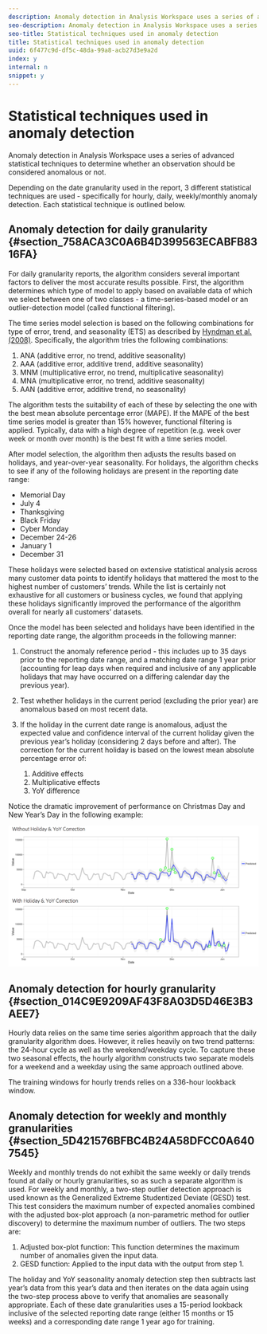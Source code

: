 ```yaml
---
description: Anomaly detection in Analysis Workspace uses a series of advanced statistical techniques to determine whether an observation should be considered anomalous or not.
seo-description: Anomaly detection in Analysis Workspace uses a series of advanced statistical techniques to determine whether an observation should be considered anomalous or not.
seo-title: Statistical techniques used in anomaly detection
title: Statistical techniques used in anomaly detection
uuid: 6f477c9d-df5c-48da-99a8-acb27d3e9a2d
index: y
internal: n
snippet: y
---
```


# Statistical techniques used in anomaly detection

Anomaly detection in Analysis Workspace uses a series of advanced statistical techniques to determine whether an observation should be considered anomalous or not.

Depending on the date granularity used in the report, 3 different statistical techniques are used - specifically for hourly, daily, weekly/monthly anomaly detection. Each statistical technique is outlined below.

## Anomaly detection for daily granularity {#section_758ACA3C0A6B4D399563ECABFB8316FA}

For daily granularity reports, the algorithm considers several important factors to deliver the most accurate results possible. First, the algorithm determines which type of model to apply based on available data of which we select between one of two classes - a time-series-based model or an outlier-detection model (called functional filtering).

The time series model selection is based on the following combinations for type of error, trend, and seasonality (ETS) as described by [Hyndman et al. (2008)](http://www.springer.com/us/book/9783540719168). Specifically, the algorithm tries the following combinations:

1. ANA (additive error, no trend, additive seasonality) 
1. AAA (additive error, additive trend, additive seasonality) 
1. MNM (multiplicative error, no trend, multiplicative seasonality) 
1. MNA (multiplicative error, no trend, additive seasonality) 
1. AAN (additive error, additive trend, no seasonality)

The algorithm tests the suitability of each of these by selecting the one with the best mean absolute percentage error (MAPE). If the MAPE of the best time series model is greater than 15% however, functional filtering is applied. Typically, data with a high degree of repetition (e.g. week over week or month over month) is the best fit with a time series model.

After model selection, the algorithm then adjusts the results based on holidays, and year-over-year seasonality. For holidays, the algorithm checks to see if any of the following holidays are present in the reporting date range:

* Memorial Day 
* July 4 
* Thanksgiving 
* Black Friday 
* Cyber Monday 
* December 24-26 
* January 1 
* December 31

These holidays were selected based on extensive statistical analysis across many customer data points to identify holidays that mattered the most to the highest number of customers’ trends. While the list is certainly not exhaustive for all customers or business cycles, we found that applying these holidays significantly improved the performance of the algorithm overall for nearly all customers’ datasets.

Once the model has been selected and holidays have been identified in the reporting date range, the algorithm proceeds in the following manner:

1. Construct the anomaly reference period - this includes up to 35 days prior to the reporting date range, and a matching date range 1 year prior (accounting for leap days when required and inclusive of any applicable holidays that may have occurred on a differing calendar day the previous year). 
1. Test whether holidays in the current period (excluding the prior year) are anomalous based on most recent data. 
1. If the holiday in the current date range is anomalous, adjust the expected value and confidence interval of the current holiday given the previous year’s holiday (considering 2 days before and after). The correction for the current holiday is based on the lowest mean absolute percentage error of:

    1. Additive effects 
    1. Multiplicative effects 
    1. YoY difference

Notice the dramatic improvement of performance on Christmas Day and New Year’s Day in the following example:

![](assets/anomaly_statistics.png)

## Anomaly detection for hourly granularity {#section_014C9E9209AF43F8A03D5D46E3B3AEE7}

Hourly data relies on the same time series algorithm approach that the daily granularity algorithm does. However, it relies heavily on two trend patterns: the 24-hour cycle as well as the weekend/weekday cycle. To capture these two seasonal effects, the hourly algorithm constructs two separate models for a weekend and a weekday using the same approach outlined above.

The training windows for hourly trends relies on a 336-hour lookback window.

## Anomaly detection for weekly and monthly granularities {#section_5D421576BFBC4B24A58DFCC0A6407545}

Weekly and monthly trends do not exhibit the same weekly or daily trends found at daily or hourly granularities, so as such a separate algorithm is used. For weekly and monthly, a two-step outlier detection approach is used known as the Generalized Extreme Studentized Deviate (GESD) test. This test considers the maximum number of expected anomalies combined with the adjusted box-plot approach (a non-parametric method for outlier discovery) to determine the maximum number of outliers. The two steps are:

1. Adjusted box-plot function: This function determines the maximum number of anomalies given the input data. 
1. GESD function: Applied to the input data with the output from step 1.

The holiday and YoY seasonality anomaly detection step then subtracts last year’s data from this year’s data and then iterates on the data again using the two-step process above to verify that anomalies are seasonally appropriate. Each of these date granularities uses a 15-period lookback inclusive of the selected reporting date range (either 15 months or 15 weeks) and a corresponding date range 1 year ago for training. 
